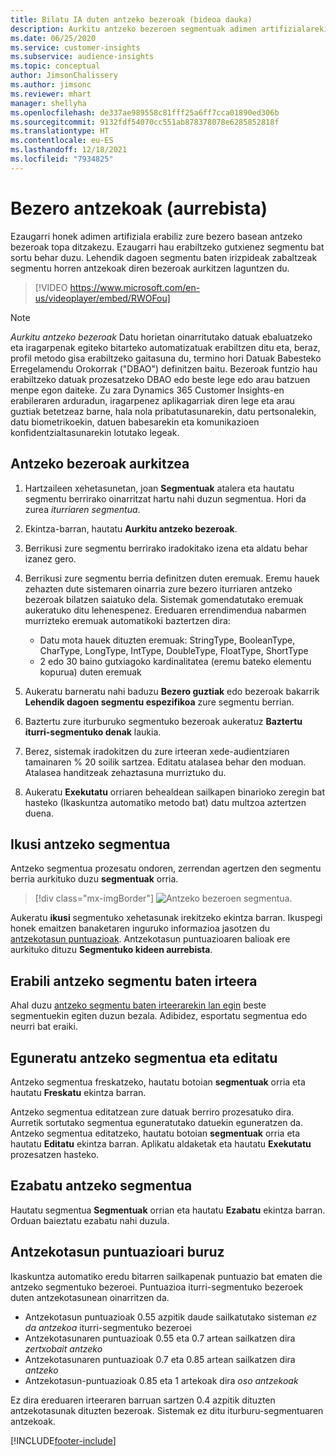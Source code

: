 ```yaml
---
title: Bilatu IA duten antzeko bezeroak (bideoa dauka)
description: Aurkitu antzeko bezeroen segmentuak adimen artifizialarekin.
ms.date: 06/25/2020
ms.service: customer-insights
ms.subservice: audience-insights
ms.topic: conceptual
author: JimsonChalissery
ms.author: jimsonc
ms.reviewer: mhart
manager: shellyha
ms.openlocfilehash: de337ae989558c81fff25a6ff7cca01890ed306b
ms.sourcegitcommit: 9132fdf54070cc551ab878378078e6285852818f
ms.translationtype: HT
ms.contentlocale: eu-ES
ms.lasthandoff: 12/18/2021
ms.locfileid: "7934825"
---
```

# <a name="similar-customers-preview"></a>Bezero antzekoak (aurrebista)

Ezaugarri honek adimen artifiziala erabiliz zure bezero basean antzeko bezeroak topa ditzakezu. Ezaugarri hau erabiltzeko gutxienez segmentu bat sortu behar duzu. Lehendik dagoen segmentu baten irizpideak zabaltzeak segmentu horren antzekoak diren bezeroak aurkitzen laguntzen du.

> [!VIDEO https://www.microsoft.com/en-us/videoplayer/embed/RWOFou]

> [!NOTE]
> *Aurkitu antzeko bezeroak* Datu horietan oinarritutako datuak ebaluatzeko eta iragarpenak egiteko bitarteko automatizatuak erabiltzen ditu eta, beraz, profil metodo gisa erabiltzeko gaitasuna du, termino hori Datuak Babesteko Erregelamendu Orokorrak ("DBAO") definitzen baitu. Bezeroak funtzio hau erabiltzeko datuak prozesatzeko DBAO edo beste lege edo arau batzuen menpe egon daiteke. Zu zara Dynamics 365 Customer Insights-en erabileraren arduradun, iragarpenez aplikagarriak diren lege eta arau guztiak betetzeaz barne, hala nola pribatutasunarekin, datu pertsonalekin, datu biometrikoekin, datuen babesarekin eta komunikazioen konfidentzialtasunarekin lotutako legeak.

## <a name="finding-similar-customers"></a>Antzeko bezeroak aurkitzea

1. Hartzaileen xehetasunetan, joan **Segmentuak** atalera eta hautatu segmentu berrirako oinarritzat hartu nahi duzun segmentua. Hori da zurea *iturriaren segmentua*.

1. Ekintza-barran, hautatu **Aurkitu antzeko bezeroak**.

1. Berrikusi zure segmentu berrirako iradokitako izena eta aldatu behar izanez gero.

1. Berrikusi zure segmentu berria definitzen duten eremuak. Eremu hauek zehazten dute sistemaren oinarria zure bezero iturriaren antzeko bezeroak bilatzen saiatuko dela. Sistemak gomendatutako eremuak aukeratuko ditu lehenespenez.
  Ereduaren errendimendua nabarmen murrizteko eremuak automatikoki baztertzen dira:
  
   - Datu mota hauek dituzten eremuak: StringType, BooleanType, CharType, LongType, IntType, DoubleType, FloatType, ShortType
   - 2 edo 30 baino gutxiagoko kardinalitatea (eremu bateko elementu kopurua) duten eremuak

1. Aukeratu barneratu nahi baduzu **Bezero guztiak** edo bezeroak bakarrik **Lehendik dagoen segmentu espezifikoa** zure segmentu berrian.

1. Baztertu zure iturburuko segmentuko bezeroak aukeratuz **Baztertu iturri-segmentuko denak** laukia.

1. Berez, sistemak iradokitzen du zure irteeran xede-audientziaren tamainaren % 20 soilik sartzea. Editatu atalasea behar den moduan. Atalasea handitzeak zehaztasuna murriztuko du.

1. Aukeratu **Exekutatu** orriaren behealdean sailkapen binarioko zeregin bat hasteko (Ikaskuntza automatiko metodo bat) datu multzoa aztertzen duena.

## <a name="view-the-similar-segment"></a>Ikusi antzeko segmentua

Antzeko segmentua prozesatu ondoren, zerrendan agertzen den segmentu berria aurkituko duzu **segmentuak** orria.

> [!div class="mx-imgBorder"]
> ![Antzeko bezeroen segmentua.](media/expanded-segment.png "Antzeko bezeroen segmentua")

Aukeratu **ikusi** segmentuko xehetasunak irekitzeko ekintza barran. Ikuspegi honek emaitzen banaketaren inguruko informazioa jasotzen du [antzekotasun puntuazioak](#about-similarity-scores). Antzekotasun puntuazioaren balioak ere aurkituko dituzu **Segmentuko kideen aurrebista**.

## <a name="use-the-output-of-a-similar-segment"></a>Erabili antzeko segmentu baten irteera

Ahal duzu [antzeko segmentu baten irteerarekin lan egin](segments.md) beste segmentuekin egiten duzun bezala. Adibidez, esportatu segmentua edo neurri bat eraiki.

## <a name="refresh-and-edit-a-similar-segment"></a>Eguneratu antzeko segmentua eta editatu

Antzeko segmentua freskatzeko, hautatu botoian **segmentuak** orria eta hautatu **Freskatu** ekintza barran.

Antzeko segmentua editatzean zure datuak berriro prozesatuko dira. Aurretik sortutako segmentua eguneratutako datuekin eguneratzen da.    
Antzeko segmentua editatzeko, hautatu botoian **segmentuak** orria eta hautatu **Editatu** ekintza barran. Aplikatu aldaketak eta hautatu **Exekutatu** prozesatzen hasteko.

## <a name="delete-a-similar-segment"></a>Ezabatu antzeko segmentua

Hautatu segmentua **Segmentuak** orrian eta hautatu **Ezabatu** ekintza barran. Orduan baieztatu ezabatu nahi duzula.

## <a name="about-similarity-scores"></a>Antzekotasun puntuazioari buruz

Ikaskuntza automatiko eredu bitarren sailkapenak puntuazio bat ematen die antzeko segmentuko bezeroei. Puntuazioa iturri-segmentuko bezeroek duten antzekotasunean oinarritzen da.

- Antzekotasun puntuazioak 0.55 azpitik daude sailkatutako sisteman *ez da antzekoa* iturri-segmentuko bezeroei
- Antzekotasunaren puntuazioak 0.55 eta 0.7 artean sailkatzen dira *zertxobait antzeko*
- Antzekotasunaren puntuazioak 0.7 eta 0.85 artean sailkatzen dira *antzeko*
- Antzekotasun-puntuazioak 0.85 eta 1 artekoak dira *oso antzekoak*

Ez dira ereduaren irteeraren barruan sartzen 0.4 azpitik dituzten antzekotasunak dituzten bezeroak. Sistemak ez ditu iturburu-segmentuaren antzekoak.


[!INCLUDE[footer-include](../includes/footer-banner.md)]